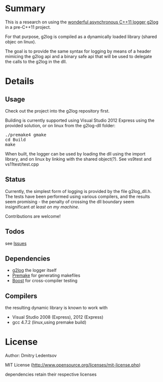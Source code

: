 Summary
=======


This is a research on using the [wonderful asynchronous C++11 logger g2log](http://www.codeproject.com/Articles/288827/g2log-An-efficient-asynchronous-logger-using-Cplus) in a pre-C++11 project.

For that purpose, g2log is compiled as a dynamically loaded library (shared objec on linux).

The goal is to provide the same syntax for logging by means of a header mimicing the g2log api and a binary safe api that will be used to delegate the calls to the g2log in the dll.

Details
=======

Usage
-----

Check out the project into the g2log repository first.

Building is currently supported using Visual Studio 2012 Express using the provided solution, or on linux from the g2log-dll folder:
<pre>
./premake4 gmake
cd Build
make
</pre>

When built, the logger can be used by loading the dll using the import library, and on linux by linking with the shared object(?). See vs9test and vs11test/test.cpp

Status
------

Currently, the simplest form of logging is provided by the file g2log_dll.h. The tests have been performed using various compilers, and the results seem promising - the penalty of crossing the dll boundary seem insignificant _at least on my machine_.

Contributions are welcome!

Todos
-----
see [Issues](https://github.com/d-led/g2log-dll/issues)

Dependencies
------------

 * [g2log](http://www.codeproject.com/Articles/288827/g2log-An-efficient-asynchronous-logger-using-Cplus) the logger itself
 * [Premake](http://industriousone.com/premake) for generating makefiles
 * [Boost](http://www.boost.org/) for cross-compiler testing

Compilers
---------

the resulting dynamic library is known to work with

 * Visual Studio 2008 (Express), 2012 (Express)
 * gcc 4.7.2 (linux,using premake build)

License
=======

Author: Dmitry Ledentsov

MIT License (http://www.opensource.org/licenses/mit-license.php)

dependencies retain their respective licenses
